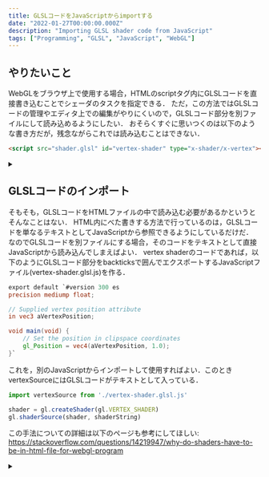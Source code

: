 ```yaml
---
title: GLSLコードをJavaScriptからimportする
date: "2022-01-27T00:00:00.000Z"
description: "Importing GLSL shader code from JavaScript"
tags: ["Programming", "GLSL", "JavaScript", "WebGL"]
---
```


## やりたいこと

WebGLをブラウザ上で使用する場合，HTMLのscriptタグ内にGLSLコードを直接書き込むことでシェーダのタスクを指定できる． ただ，この方法ではGLSLコードの管理やエディタ上での編集がやりにくいので，GLSLコード部分を別ファイルにして読み込めるようにしたい． おそらくすぐに思いつくのは以下のような書き方だが，残念ながらこれでは読み込むことはできない．

```html
<script src="shader.glsl" id="vertex-shader" type="x-shader/x-vertex"></script>
```

<details>
<summary></summary>
Wenn man WebGL auf einem Webbrowser benutzen, kann man GLSL-Code direkt in die HTML Datei schreiben, um die Shader Aufgaben zu definieren.
Aber auf diese Weise ist  es schwierig, den GLSL-Code zu verwalten und zu bearbeiten. Daher möchten wir den GLSL-Code in eine separate Datei schreiben und aus der anderen Datai importieren.
Eine einfache Idee wäre, den GLSL-Code wie oben gezeigt zu importieren, aber das funktioniert leider nicht.
</details>

## GLSLコードのインポート

そもそも，GLSLコードをHTMLファイルの中で読み込む必要があるかというとそんなことはない． 
HTML内にべた書きする方法で行っているのは，GLSLコードを単なるテキストとしてJavaScriptから参照できるようにしているだけだ． 
なのでGLSLコードを別ファイルにする場合，そのコードをテキストとして直接JavaScriptから読み込んでしまえばよい． 
vertex shaderのコードであれば，以下のようにGLSLコード部分をbackticksで囲んでエクスポートするJavaScriptファイル(vertex-shader.glsl.js)を作る．

```glsl
export default `#version 300 es
precision mediump float;

// Supplied vertex position attribute
in vec3 aVertexPosition;

void main(void) {
    // Set the position in clipspace coordinates
    gl_Position = vec4(aVertexPosition, 1.0);
}`
```

これを，別のJavaScriptからインポートして使用すればよい．このときvertexSourceにはGLSLコードがテキストとして入っている．

```javascript
import vertexSource from './vertex-shader.glsl.js'

shader = gl.createShader(gl.VERTEX_SHADER)
gl.shaderSource(shader, shaderString)
```

この手法についての詳細は以下のページも参考にしてほしい:
https://stackoverflow.com/questions/14219947/why-do-shaders-have-to-be-in-html-file-for-webgl-program

<details>
<summary></summary>
Eigentlich muss man den GLSL-Code nicht aus der HTML Datei lesen. 
Da der GLSL-Code von JavaScript benötigt wird, wäre es sinnvoll, den GLSL-Code direkt aus der JavaScript Datai zu importieren.
Dazu kann man eine JavaScript Datei erstellen, die den GLSL-Code als Text enthält.
</details>